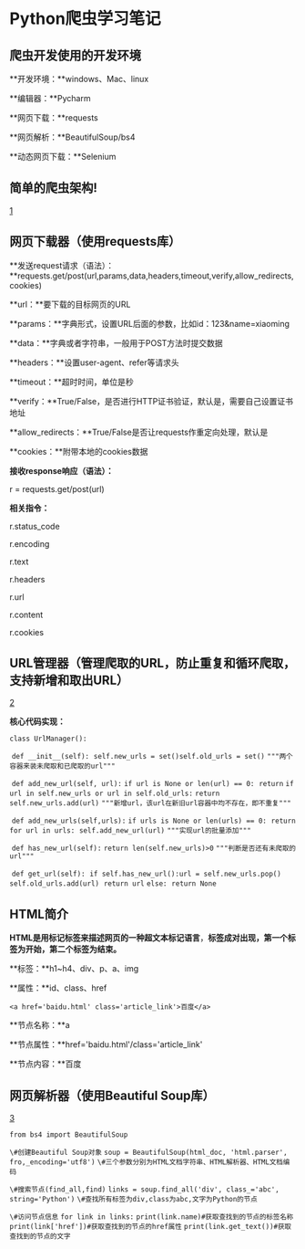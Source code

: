 # Python爬虫学习笔记

## 爬虫开发使用的开发环境

**开发环境：**windows、Mac、linux

**编辑器：**Pycharm

**网页下载：**requests

**网页解析：**BeautifulSoup/bs4

**动态网页下载：**Selenium

## 简单的爬虫架构!
[1](https://github.com/Wwstarry/Spider_note/blob/main/1.jpg)

## 网页下载器（使用requests库）

**发送request请求（语法）：**requests.get/post(url,params,data,headers,timeout,verify,allow_redirects,cookies)

**url：**要下载的目标网页的URL

**params：**字典形式，设置URL后面的参数，比如id：123&name=xiaoming

**data：**字典或者字符串，一般用于POST方法时提交数据

**headers：**设置user-agent、refer等请求头

**timeout：**超时时间，单位是秒

**verify：**True/False，是否进行HTTP证书验证，默认是，需要自己设置证书地址

**allow_redirects：**True/False是否让requests作重定向处理，默认是

**cookies：**附带本地的cookies数据

**接收response响应（语法）：**

r = requests.get/post(url)

**相关指令：**

r.status_code  <!--查看状态码，如果等于200代表请求成功-->

r.encoding <!--可以查看当前编码，以及更改编码（requests会根据Headers推测编码，推测不到则设置为ISO-8859-1可能导致乱码）-->

r.text <!--查看返回的网页内容-->

r.headers <!--查看返回的HTTP的headers-->

r.url <!--查看实际访问的URL-->

r.content <!--以字节方式返回内容，比如用于下载图片-->

r.cookies <!--服务端要写入本地的cookies数据-->

## URL管理器（管理爬取的URL，防止重复和循环爬取，支持新增和取出URL）

[2](https://github.com/Wwstarry/Spider_note/blob/main/2.jpg)

**核心代码实现：**

`class UrlManager():`

​    `def __init__(self):`
​        `self.new_urls = set()`
​        `self.old_urls = set()`
​     `"""两个容器来装未爬取和已爬取的url"""`

​    `def add_new_url(self, url):`
​        `if url is None or len(url) == 0:`
​            `return`
​        `if url in self.new_urls or url in self.old_urls:`
​            `return`
​        `self.new_urls.add(url)`
​    `"""新增url，该url在新旧url容器中均不存在，即不重复"""`

​    `def add_new_urls(self,urls):`
​        `if urls is None or len(urls) == 0:`
​            `return`
​        `for url in urls:`
​            `self.add_new_url(url)`
​    `"""实现url的批量添加"""`

​    `def has_new_url(self):`
​        `return len(self.new_urls)>0`
​    `"""判断是否还有未爬取的url"""`

​    `def get_url(self):`
​        `if self.has_new_url():`
​            `url = self.new_urls.pop()`
​            `self.old_urls.add(url)`
​            `return url`
​        `else:`
​            `return None`

## HTML简介     

**HTML是用标记标签来描述网页的一种超文本标记语言**，**标签成对出现，第一个标签为开始，第二个标签为结束。**

**标签：**h1~h4、div、p、a、img

**属性：**id、class、href

`<a href='baidu.html' class='article_link'>百度</a>`

**节点名称：**a

**节点属性：**href='baidu.html'/class='article_link'

**节点内容：**百度

## 网页解析器（使用Beautiful Soup库）

[3](https://github.com/Wwstarry/Spider_note/blob/main/3.jpg)

`from bs4 import BeautifulSoup`

`\#创建Beautiful Soup对象`
`soup = BeautifulSoup(html_doc, 'html.parser', fro,_encoding='utf8')`
`\#三个参数分别为HTML文档字符串、HTML解析器、HTML文档编码`

`\#搜索节点(find_all,find)`
`links = soup.find_all('div', class_='abc', string='Python')`
`\#查找所有标签为div,class为abc,文字为Python的节点`

`\#访问节点信息`
`for link in links:`
    `print(link.name)#获取查找到的节点的标签名称`
    `print(link['href'])#获取查找到的节点的href属性`
    `print(link.get_text())#获取查找到的节点的文字`

